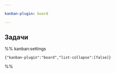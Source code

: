 ```yaml
---

kanban-plugin: board

---
```


## Задачи





%% kanban:settings
```
{"kanban-plugin":"board","list-collapse":[false]}
```
%%